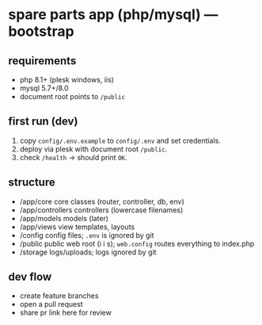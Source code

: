 # spare parts app (php/mysql) — bootstrap

## requirements
- php 8.1+ (plesk windows, iis)
- mysql 5.7+/8.0
- document root points to `/public`

## first run (dev)
1. copy `config/.env.example` to `config/.env` and set credentials.
2. deploy via plesk with document root `/public`.
3. check `/health` → should print `OK`.

## structure
- /app/core        core classes (router, controller, db, env)
- /app/controllers controllers (lowercase filenames)
- /app/models      models (later)
- /app/views       view templates, layouts
- /config          config files; `.env` is ignored by git
- /public          public web root (i i s); `web.config` routes everything to index.php
- /storage         logs/uploads; logs ignored by git

## dev flow
- create feature branches
- open a pull request
- share pr link here for review    
